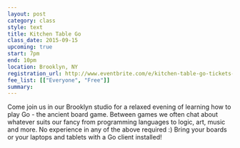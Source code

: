 ```yaml
---
layout: post
category: class
style: text
title: Kitchen Table Go
class_date: 2015-09-15
upcoming: true
start: 7pm
end: 10pm
location: Brooklyn, NY
registration_url: http://www.eventbrite.com/e/kitchen-table-go-tickets-18356793664
fee_list: [["Everyone", "Free"]]
summary: 
---
```


Come join us in our Brooklyn studio for a relaxed evening of learning
how to play Go - the ancient board game. Between games we often chat
about whatever suits our fancy from programming languages to logic,
art, music and more. No experience in any of the above required :)
Bring your boards or your laptops and tablets with a Go client
installed!
